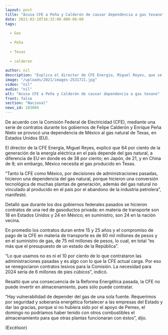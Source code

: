 ```yaml
---
layout: post
title: "Acusa CFE a Peña y Calderón de causar dependencia a gas texano"
date: 2021-02-18T16:32:00.000-06:00
tags:
  
  - Gas
  
  - Peña
  
  - Texas
  
  - calderon
  
author: nil
description: "Explica el director de CFE Energía, Miguel Reyes, que se firmaron contratos con una red de gasoductos privada; el 64% por de la generación de energía en México es por gas natural"
image: "/uploads/2021/images-2531721.jpg"
video: "nil"
audio: "nil"
alt: "Acusa CFE a Peña y Calderón de causar dependencia a gas texano"
front: false
section: "Nacional"
news_id: 183004
---
```


De acuerdo con la Comisión Federal de Electricidad (CFE), mediante una serie de contratos durante los gobiernos de Felipe Calderón y Enrique Peña Nieto se provocó una dependencia de México al gas natural de Texas, en Estados Unidos (EU).

El director de la CFE Energía, Miguel Reyes, explicó que 64 por ciento de la generación de la energía eléctrica en el país depende del gas natural, a diferencia de EU en donde es de 38 por ciento; en Japón, de 21, y en China de 8; sin embargo, México necesita el gas producido en Texas.

“Tanto la CFE como México, por decisiones de administraciones pasadas, hicieron una dependencia del gas natural, porque hicieron una conversión tecnológica de muchas plantas de generación, además del gas natural no vinculado al producido en el país por el abandono de la industria petrolera”, manifestó.

Detalló que durante los dos gobiernos federales pasados se hicieron contratos de una red de gasoductos privada: en materia de transporte son 18 en Estados Unidos y 24 en México; en suministro, son 24 en la nación vecina.

En promedio los contratos duran entre 15 y 25 años y el compromiso de pago de la CFE en materia de transporte es de 60 mil millones de pesos y en el suministro de gas, de 75 mil millones de pesos, lo cual, en total “es más que el presupuesto de un estado de la República”.

“Lo que usamos no es ni el 10 por ciento de lo que contrataron las administraciones pasadas y es algo con lo que la CFE actual carga. Por eso se renegociaron contratos lesivos para la Comisión. La necesidad para 2024 sería de 6 millones de pies cúbicos”, indicó.

Resaltó que una consecuencia de la Reforma Energética pasada, la CFE no puede invertir en almacenamiento, pues sólo puede contratar.

“Hay vulnerabilidad de depender del gas de una sola fuente. Requerimos por seguridad y soberanía energética fortalecer a las empresas del Estado y dar las gracias,  porque si no hubiera sido por el apoyo de Pemex, el domingo no podríamos haber tenido con otros combustibles el almacenamiento para que otras plantas funcionaran con éstos”, dijo.

(Excélsior)